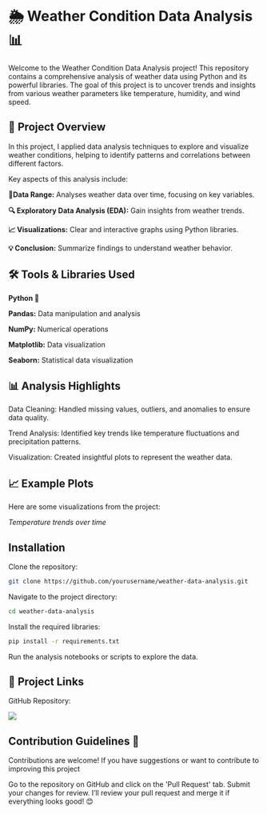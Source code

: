 
# 🌦️ Weather Condition Data Analysis 📊
Welcome to the Weather Condition Data Analysis project! This repository contains a comprehensive analysis of weather data using Python and its powerful libraries. The goal of this project is to uncover trends and insights from various weather parameters like temperature, humidity, and wind speed.

## 🚀 Project Overview
In this project, I applied data analysis techniques to explore and visualize weather conditions, helping to identify patterns and correlations between different factors.

Key aspects of this analysis include:

**📅Data Range:**  Analyses weather data over time, focusing on key variables.

**🔍 Exploratory Data Analysis (EDA):** Gain insights from weather trends.

**📈 Visualizations:** Clear and interactive graphs using Python libraries.

**💡 Conclusion:** Summarize findings to understand weather behavior.


## 🛠️ Tools & Libraries Used
**Python 🐍**

**Pandas:** Data manipulation and analysis

**NumPy:** Numerical operations

**Matplotlib:** Data visualization

**Seaborn:** Statistical data visualization

## 📊 Analysis Highlights
Data Cleaning: Handled missing values, outliers, and anomalies to ensure data quality.

Trend Analysis: Identified key trends like temperature fluctuations and precipitation patterns.

Visualization: Created insightful plots to represent the weather data.


## 📈 Example Plots
Here are some visualizations from the project:

*Temperature trends over time*

## Installation

Clone the repository:

```bash
git clone https://github.com/yourusername/weather-data-analysis.git

```
Navigate to the project directory:
```bash
cd weather-data-analysis

```
Install the required libraries:

```bash
pip install -r requirements.txt

```


Run the analysis notebooks or scripts to explore the data.
## 🔗 Project Links
GitHub Repository:

[![](https://img.shields.io/badge/GitHub_Repository-000?style=for-the-badge&logo=ko-fi&logoColor=white)](https://github.com/LAIBAASIM555/Weather-Condition-Analysis)


## Contribution Guidelines 🤝
Contributions are welcome! If you have suggestions or want to contribute to improving this project

Go to the repository on GitHub and click on the 'Pull Request' tab. Submit your changes for review.
I’ll review your pull request and merge it if everything looks good! 😊

